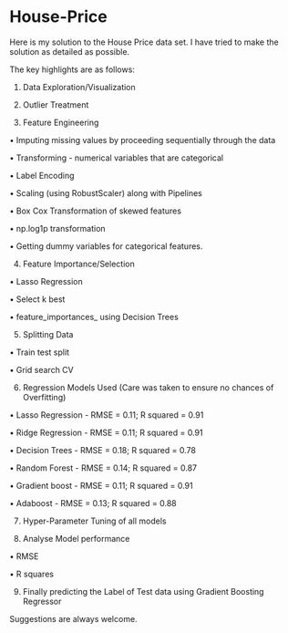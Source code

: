 # House-Price

Here is my solution to the House Price data set.
I have tried to make the solution as detailed as possible.

The key highlights are as follows:

1.	Data Exploration/Visualization

2.	Outlier Treatment

3.	Feature Engineering

•	Imputing missing values by proceeding sequentially through the data

•	Transforming - numerical variables that are categorical

•	Label Encoding

•	Scaling (using RobustScaler) along with Pipelines

•	Box Cox Transformation of skewed features 

•	np.log1p transformation

•	Getting dummy variables for categorical features.


4.	Feature Importance/Selection

•	Lasso Regression

•	Select k best

•	feature_importances_ using Decision Trees


5.	Splitting Data

•	Train test split 

•	Grid search CV


6.	Regression Models Used (Care was taken to ensure no chances of Overfitting)

•	Lasso Regression - RMSE =  0.11; R squared =  0.91

•	Ridge Regression - RMSE =  0.11; R squared =  0.91

•	Decision Trees - RMSE =  0.18; R squared =  0.78

•	Random Forest - RMSE =  0.14; R squared =  0.87

•	Gradient boost - RMSE =  0.11; R squared =  0.91

•	Adaboost - RMSE =  0.13; R squared =  0.88


7.	Hyper-Parameter Tuning of all models


8.	Analyse Model performance

•	RMSE

•	R squares


9.	Finally predicting the Label of Test data using Gradient Boosting Regressor

Suggestions are always welcome. 
